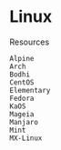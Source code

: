 # Linux

Resources 

    Alpine
    Arch
    Bodhi
    CentOS
    Elementary
    Fedora 
    KaOS
    Mageia
    Manjaro
    Mint
    MX-Linux
    
